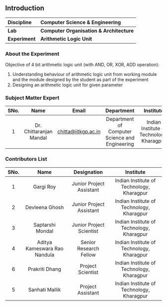 ## Introduction



<b>Discipline | <b>Computer Science & Engineering
:--|:--|
<b> Lab | <b> Computer Organisation & Architecture
<b> Experiment|     <b> Arithmetic Logic Unit

### About the Experiment 

Objective of 4 bit arithmetic logic unit (with AND, OR, XOR, ADD operation):

1. Understanding behaviour of arithmetic logic unit from working module and the module designed by the student as part of the experiment
2. Designing an arithmetic logic unit for given parameter

### Subject Matter Expert
| SNo. | Name | Email | Department | Institute | 
| :---: | :---: | :---: | :---: | :---: |
| 1 | Dr. Chittaranjan Mandal | chitta@iitkgp.ac.in | Department of Computer Science and Engineering | Indian Institute of Technology, Kharagpur

### Contributors List

| SNo. | Name | Designation | Institute | 
| :---: | :---: | :---: | :---: | 
| 1 | Gargi Roy | Junior Project Assistant | Indian Institute of Technology, Kharagpur
| 2 | Devleena Ghosh | Junior Project Assistant | Indian Institute of Technology, Kharagpur
| 3 | Saptarshi Mondal | Junior Project Scientist | Indian Institute of Technology, Kharagpur
| 4 | Aditya Kameswara Rao Nandula | Senior Research Fellow | Indian Institute of Technology, Kharagpur
| 6 | Prakriti Dhang | Project Scientist | Indian Institute of Technology, Kharagpur
| 5 | Sanhati Mallik | Project Assistant | Indian Institute of Technology, Kharagpur





